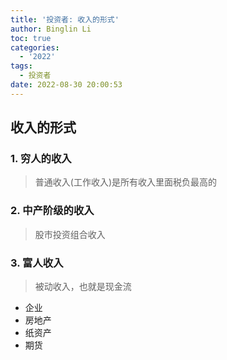 ```yaml
---
title: '投资者: 收入的形式'
author: Binglin Li
toc: true
categories:
  - '2022'
tags:
  - 投资者
date: 2022-08-30 20:00:53
---
```



## 收入的形式
### 1. 穷人的收入
> 普通收入(工作收入)是所有收入里面税负最高的
### 2. 中产阶级的收入
> 股市投资组合收入
### 3. 富人收入
> 被动收入，也就是现金流
* 企业
* 房地产
* 纸资产
* 期货
